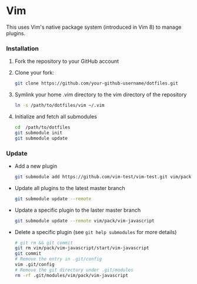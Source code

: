 # Vim

This uses Vim's native package system (introduced in Vim 8) to manage plugins. 

### Installation

1. Fork the repository to your GitHub account

1. Clone your fork:

    ```sh
    git clone https://github.com/your-github-username/dotfiles.git
    ```

1. Symlink your home .vim directory to the vim directory of the repository

    ```sh
    ln -s /path/to/dotfiles/vim ~/.vim
    ```

1. Initialize and fetch all submodules

    ```sh
    cd  /path/to/dotfiles
    git submodule init
    git submodule update
    ```

### Update

- Add a new plugin

    ```sh
    git submodule add https://github.com/vim-test/vim-test.git vim/pack/vim-test/start/vim-test
    ```

- Update all plugins to the latest master branch

    ```sh
    git submodule update --remote
    ```

- Update a specific plugin to the laster master branch

    ```sh
    git submodule update --remote vim/pack/vim-javascript
    ```

- Delete a specific plugin (see `git help submodules` for more details)

    ```sh
    # git rm && git commit
    git rm vim/pack/vim-javascript/start/vim-javascript
    git commit
    # Remove the entry in .git/config
    vim .git/config
    # Remove the git directory under .git/modules
    rm -rf .git/modules/vim/pack/vim-javascript
    ```
